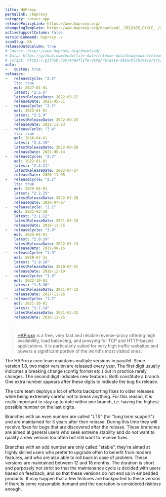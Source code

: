 ```yaml
---
title: HAProxy
permalink: /haproxy
category: server-app
releasePolicyLink: https://www.haproxy.org/
changelogTemplate: https://www.haproxy.org/download/__RELEASE_CYCLE__/src/CHANGELOG
activeSupportColumn: false
versionCommand: haproxy -v
iconSlug: NA
releaseDateColumn: true
# Source: https://www.haproxy.org/download/
# Data: https://github.com/endoflife-date/release-data/blob/main/releases/haproxy.json
# Script: https://github.com/endoflife-date/release-data/blob/main/src/haproxy.py
auto:
-   custom: true
releases:
-   releaseCycle: "2.6"
    lts: true
    eol: 2027-04-01
    latest: "2.6.6"
    latestReleaseDate: 2022-09-22
    releaseDate: 2022-05-31
-   releaseCycle: "2.5"
    eol: 2023-01-01
    latest: "2.5.9"
    latestReleaseDate: 2022-09-23
    releaseDate: 2021-11-23
-   releaseCycle: "2.4"
    lts: true
    eol: 2026-04-01
    latest: "2.4.19"
    latestReleaseDate: 2022-09-28
    releaseDate: 2021-05-14
-   releaseCycle: "2.3"
    eol: 2022-01-01
    latest: "2.3.21"
    latestReleaseDate: 2022-07-27
    releaseDate: 2020-11-05
-   releaseCycle: "2.2"
    lts: true
    eol: 2025-04-01
    latest: "2.2.25"
    latestReleaseDate: 2022-07-28
    releaseDate: 2020-07-07
-   releaseCycle: "2.1"
    eol: 2021-03-18
    latest: "2.1.12"
    latestReleaseDate: 2021-03-18
    releaseDate: 2019-11-25
-   releaseCycle: "2.0"
    eol: 2024-04-01
    latest: "2.0.29"
    latestReleaseDate: 2022-05-13
    releaseDate: 2019-06-16
-   releaseCycle: "1.9"
    eol: 2020-07-31
    latest: "1.9.16"
    latestReleaseDate: 2020-07-31
    releaseDate: 2018-12-19
-   releaseCycle: "1.8"
    eol: 2022-10-01
    latest: "1.8.30"
    latestReleaseDate: 2021-04-12
    releaseDate: 2017-11-26
-   releaseCycle: "1.7"
    eol: 2021-10-01
    latest: "1.7.14"
    latestReleaseDate: 2021-03-31
    releaseDate: 2016-11-25

---
```


>[HAProxy](https://www.haproxy.org/) is a free, very fast and reliable reverse-proxy offering high availability, load balancing, and proxying for TCP and HTTP-based applications. It is particularly suited for very high traffic websites and powers a significant portion of the world's most visited ones.

The HAProxy core team maintains multiple versions in parallel. Since version 1.8, two major version are released every year. The first digit usually indicates a breaking change (config format etc.) but in practice rarely changes. The second digit indicates new features. Both constitute a branch. One extra number appears after these digits to indicate the bug fix release.

The core team deploys a lot of efforts backporting fixes to older releases while being extremely careful not to break anything. For this reason, it is really important to stay up to date within one branch, i.e. having the highest possible number on the last digits.

Branches with an even number are called "LTS" (for "long term support") and are maintained for 5 years after their release. During this time they will receive fixes for bugs that are discovered after the release. These branches are aimed at general users who seek extreme stability and do not want to qualify a new version too often but still want to receive fixes.

Branches with an odd number are only called "stable", they're aimed at highly skilled users who prefer to upgrade often to benefit from modern features, and who are also able to roll back in case of problem. These versions are maintained between 12 and 18 months. The duration is short and purposely not strict so that the maintenance cycle is decided with users based on feedback, and so that these versions do not end up in embedded products. It may happen that a few features are backported to these version if there is some reasonable demand and the operation is considered riskless enough.
